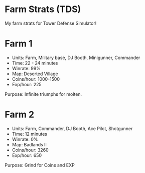 # Farm Strats (TDS)

My farm strats for Tower Defense Simulator!

# Farm 1

- Units: Farm, Military base, DJ Booth, Minigunner, Commander
- Time: 22 - 24 minutes
- Winrate: 99%
- Map: Deserted Village
- Coins/hour: 1000-1500
- Exp/hour: 225

Purpose: Infinite triumphs for molten.

# Farm 2

- Units: Farm, Commander, DJ Booth, Ace Pilot, Shotgunner
- Time: 12 minutes
- Winrate: 0%
- Map: Badlands II
- Coins/hour: 3260
- Exp/hour: 650

Purpose: Grind for Coins and EXP
